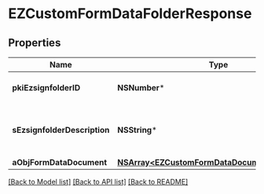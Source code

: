 # EZCustomFormDataFolderResponse

## Properties
Name | Type | Description | Notes
------------ | ------------- | ------------- | -------------
**pkiEzsignfolderID** | **NSNumber*** | The unique ID of the Ezsignfolder | 
**sEzsignfolderDescription** | **NSString*** | The description of the Ezsign Folder | 
**aObjFormDataDocument** | [**NSArray&lt;EZCustomFormDataDocumentResponse&gt;***](EZCustomFormDataDocumentResponse.md) |  | 

[[Back to Model list]](../README.md#documentation-for-models) [[Back to API list]](../README.md#documentation-for-api-endpoints) [[Back to README]](../README.md)


